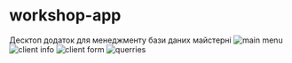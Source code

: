 # workshop-app
Десктоп додаток для менеджменту бази даних майстерні
![main menu](https://github.com/fiakenel/workshop-app/blob/main/workshop1.jpg?raw=true)
![client info](https://github.com/fiakenel/workshop-app/blob/main/workshop2.jpg?raw=true)
![client form](https://github.com/fiakenel/workshop-app/blob/main/workshop3.jpg?raw=true)
![querries](https://github.com/fiakenel/workshop-app/blob/main/workshop4.jpg?raw=true)
